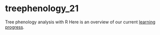 # treephenology_21
Tree phenology analysis with R
Here is an overview of our current [learning progress](https://htmlpreview.github.io/?https://raw.githubusercontent.com/cemno/treephenology_21/main/learning_logbook.html?).
